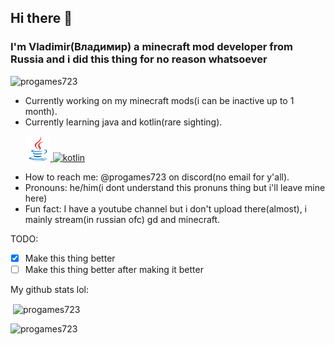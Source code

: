 ## Hi there 👋

### I'm Vladimir(Владимир) a minecraft mod developer from Russia and i did this thing for no reason whatsoever

<p align="left"> <img src="https://komarev.com/ghpvc/?username=progames723&label=Profile%20views&color=0e75b6&style=flat" alt="progames723" /> </p>

- Currently working on my minecraft mods(i can be inactive up to 1 month).
- Currently learning java and kotlin(rare sighting). <p align="left"> <a href="https://www.java.com" target="_blank" rel="noreferrer"> <img src="https://raw.githubusercontent.com/devicons/devicon/master/icons/java/java-original.svg" alt="java" width="40" height="40"/> </a> <a href="https://kotlinlang.org" target="_blank" rel="noreferrer"> <img src="https://www.vectorlogo.zone/logos/kotlinlang/kotlinlang-icon.svg" alt="kotlin" width="40" height="40"/> </a> </p>
- How to reach me: @progames723 on discord(no email for y'all).
- Pronouns: he/him(i dont understand this pronuns thing but i'll leave mine here)
- Fun fact: I have a youtube channel but i don't upload there(almost), i mainly stream(in russian ofc) gd and minecraft.

TODO:
- [x] Make this thing better
- [ ] Make this thing better after making it better

My github stats lol:
<p>&nbsp;<img align="center" src="https://github-readme-stats.vercel.app/api?username=progames723&show_icons=true&locale=en" alt="progames723" /></p>
<p><img align="left" src="https://github-readme-stats.vercel.app/api/top-langs?username=progames723&show_icons=true&locale=en&layout=compact" alt="progames723" /></p>

<!--
**Progames723/progames723** is a ✨ _special_ ✨ repository because its `README.md` (this file) appears on your GitHub profile.

Here are some ideas to get you started:

- 🔭 I’m currently working on ...
- 🌱 I’m currently learning ...
- 👯 I’m looking to collaborate on ...
- 🤔 I’m looking for help with ...
- 💬 Ask me about ...
- 📫 How to reach me: ...
- 😄 Pronouns: ...
- ⚡ Fun fact: ...
-->
